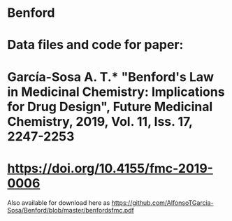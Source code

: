 # Benford

# Data files and code for paper:

# García-Sosa A. T.* "Benford's Law in Medicinal Chemistry: Implications for Drug Design", Future Medicinal Chemistry, 2019, Vol. 11, Iss. 17, 2247-2253

# https://doi.org/10.4155/fmc-2019-0006

Also available for download here as https://github.com/AlfonsoTGarcia-Sosa/Benford/blob/master/benfordsfmc.pdf
